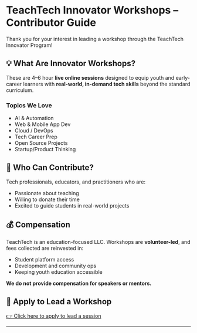 # TeachTech Innovator Workshops – Contributor Guide

Thank you for your interest in leading a workshop through the TeachTech Innovator Program!

## 💡 What Are Innovator Workshops?

These are 4–6 hour **live online sessions** designed to equip youth and early-career learners with **real-world, in-demand tech skills** beyond the standard curriculum.

### Topics We Love

- AI & Automation
- Web & Mobile App Dev
- Cloud / DevOps
- Tech Career Prep
- Open Source Projects
- Startup/Product Thinking

## 👥 Who Can Contribute?

Tech professionals, educators, and practitioners who are:
- Passionate about teaching
- Willing to donate their time
- Excited to guide students in real-world projects

## 💰 Compensation

TeachTech is an education-focused LLC. Workshops are **volunteer-led**, and fees collected are reinvested in:
- Student platform access
- Development and community ops
- Keeping youth education accessible

**We do not provide compensation for speakers or mentors.**

## 📝 Apply to Lead a Workshop

[👉 Click here to apply to lead a session](https://teachtech.dev/community)

---
